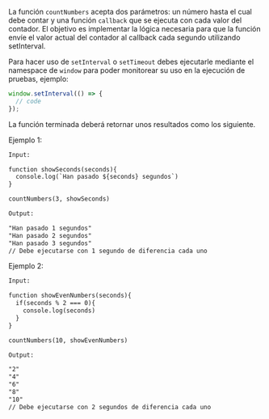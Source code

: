 La función `countNumbers` acepta dos parámetros: un número hasta el cual debe contar y una función `callback` que se ejecuta con cada valor del contador. El objetivo es implementar la lógica necesaria para que la función envíe el valor actual del contador al callback cada segundo utilizando setInterval.

Para hacer uso de `setInterval` o `setTimeout` debes ejecutarle mediante el namespace de `window` para poder monitorear su uso en la ejecución de pruebas, ejemplo:

```js
window.setInterval(() => {
  // code
});
```

La función terminada deberá retornar unos resultados como los siguiente.

Ejemplo 1:

```txt
Input:

function showSeconds(seconds){
  console.log(`Han pasado ${seconds} segundos`)
}

countNumbers(3, showSeconds)

Output:

"Han pasado 1 segundos"
"Han pasado 2 segundos"
"Han pasado 3 segundos"
// Debe ejecutarse con 1 segundo de diferencia cada uno
```

Ejemplo 2:

```txt
Input:

function showEvenNumbers(seconds){
  if(seconds % 2 === 0){
    console.log(seconds)
  }
}

countNumbers(10, showEvenNumbers)

Output:

"2"
"4"
"6"
"8"
"10"
// Debe ejecutarse con 2 segundos de diferencia cada uno

```
